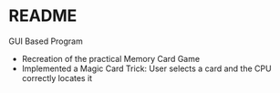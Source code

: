 # README

GUI Based Program
- Recreation of the practical Memory Card Game
- Implemented a Magic Card Trick: User selects a card and the CPU correctly locates it
